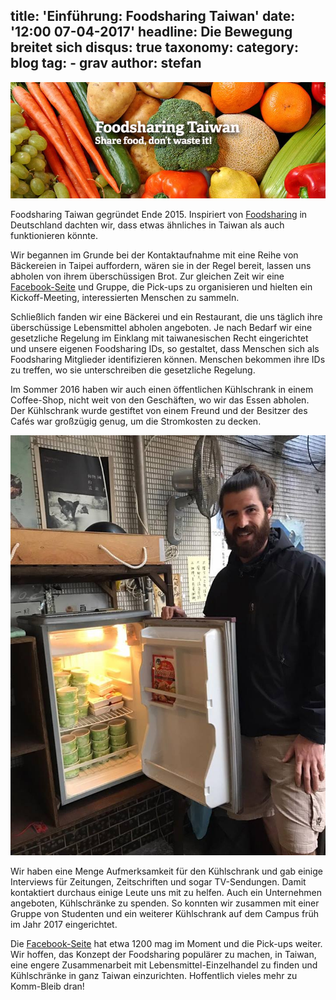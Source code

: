title: 'Einführung: Foodsharing Taiwan'
date: '12:00 07-04-2017'
headline: Die Bewegung breitet sich
disqus: true
taxonomy:
  category: blog
  tag:
    - grav
  author: stefan
---

![](/images/fstaiwan.jpg)

Foodsharing Taiwan gegründet Ende 2015. Inspiriert von [ Foodsharing](https://foodsharing.de) in Deutschland dachten wir, dass etwas ähnliches in Taiwan als auch funktionieren könnte.

Wir begannen im Grunde bei der Kontaktaufnahme mit eine Reihe von Bäckereien in Taipei auffordern, wären sie in der Regel bereit, lassen uns abholen von ihrem überschüssigen Brot. Zur gleichen Zeit wir eine [ Facebook-Seite](https://www.facebook.com/foodsharingtaiwan/) und Gruppe, die Pick-ups zu organisieren und hielten ein Kickoff-Meeting, interessierten Menschen zu sammeln.

Schließlich fanden wir eine Bäckerei und ein Restaurant, die uns täglich ihre überschüssige Lebensmittel abholen angeboten. Je nach Bedarf wir eine gesetzliche Regelung im Einklang mit taiwanesischen Recht eingerichtet und unsere eigenen Foodsharing IDs, so gestaltet, dass Menschen sich als Foodsharing Mitglieder identifizieren können. Menschen bekommen ihre IDs zu treffen, wo sie unterschreiben die gesetzliche Regelung.

Im Sommer 2016 haben wir auch einen öffentlichen Kühlschrank in einem Coffee-Shop, nicht weit von den Geschäften, wo wir das Essen abholen. Der Kühlschrank wurde gestiftet von einem Freund und der Besitzer des Cafés war großzügig genug, um die Stromkosten zu decken.

![](/images/Foodhub1.jpg)

Wir haben eine Menge Aufmerksamkeit für den Kühlschrank und gab einige Interviews für Zeitungen, Zeitschriften und sogar TV-Sendungen. Damit kontaktiert durchaus einige Leute uns mit zu helfen. Auch ein Unternehmen angeboten, Kühlschränke zu spenden. So konnten wir zusammen mit einer Gruppe von Studenten und ein weiterer Kühlschrank auf dem Campus früh im Jahr 2017 eingerichtet.

Die [ Facebook-Seite](https://www.facebook.com/foodsharingtaiwan/) hat etwa 1200 mag im Moment und die Pick-ups weiter. Wir hoffen, das Konzept der Foodsharing populärer zu machen, in Taiwan, eine engere Zusammenarbeit mit Lebensmittel-Einzelhandel zu finden und Kühlschränke in ganz Taiwan einzurichten. Hoffentlich vieles mehr zu Komm-Bleib dran!